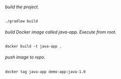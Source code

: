 ###### build the project.

    ./gradlew build

###### build Docker image called java-app. Execute from root.

    docker build -t java-app .
    
###### push image to repo. 

    docker tag java-app demo-app:java-1.0
    
